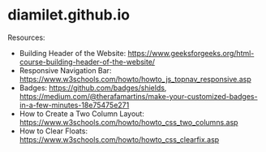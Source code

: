 # diamilet.github.io

Resources: 
- Building Header of the Website: https://www.geeksforgeeks.org/html-course-building-header-of-the-website/
- Responsive Navigation Bar: https://www.w3schools.com/howto/howto_js_topnav_responsive.asp
- Badges: 
https://github.com/badges/shields, https://medium.com/@therafamartins/make-your-customized-badges-in-a-few-minutes-18e75475e271
- How to Create a Two Column Layout: https://www.w3schools.com/howto/howto_css_two_columns.asp
- How to Clear Floats: https://www.w3schools.com/howto/howto_css_clearfix.asp


